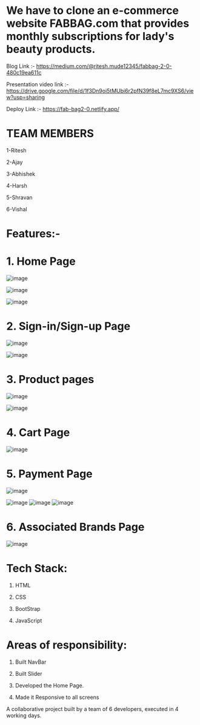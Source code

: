 
#   We have to clone an e-commerce website FABBAG.com that provides monthly subscriptions for lady's beauty products.

  Blog Link :- https://medium.com/@ritesh.mude12345/fabbag-2-0-480c19ea611c
  
  Presentation video link :- https://drive.google.com/file/d/1f3Dn9oi5tMUbi6r2pfN39f8eL7mc9XS6/view?usp=sharing
  
  Deploy Link :- https://fab-bag2-0.netlify.app/

# TEAM MEMBERS

  1-Ritesh

  2-Ajay

  3-Abhishek

  4-Harsh

  5-Shravan

  6-Vishal



# Features:-

#      1. Home Page 
  
  ![image](https://user-images.githubusercontent.com/97455068/166881456-6d6e17fb-d79d-4b1b-bd4a-82269751955d.png)
  
  
  ![image](https://user-images.githubusercontent.com/97455068/166881629-69a3968a-59fa-41ac-993a-dbd27030cc7c.png)

  
  ![image](https://user-images.githubusercontent.com/97455068/166881566-6ebe5f06-5f44-45d2-b837-3a49a2dcdcad.png)



#    2. Sign-in/Sign-up Page

![image](https://user-images.githubusercontent.com/97455068/166883337-f42ca1ac-8328-46a4-84c1-e8908f8fb6f8.png)

![image](https://user-images.githubusercontent.com/97455068/166883210-4b7407c5-4dee-44b0-b821-564029edeb9c.png)



#     3. Product pages

![image](https://user-images.githubusercontent.com/97455068/166882035-30f16815-52d8-4dda-9fc6-1b5d3cbbf62c.png)

![image](https://user-images.githubusercontent.com/97455068/166882105-ef9f8742-3ce9-44f1-b041-3b90fdd95276.png)


#      4. Cart Page

![image](https://user-images.githubusercontent.com/97455068/166882180-db2b9dae-4e86-41c6-a36b-f13b6a682c11.png)


 #     5. Payment Page

![image](https://user-images.githubusercontent.com/97455068/166882277-5cd10560-9b60-4abd-bbaf-1e5fdfcb4652.png)

![image](https://user-images.githubusercontent.com/97455068/166882377-58ddca59-a2a7-4f1e-a886-af199a30288b.png)
![image](https://user-images.githubusercontent.com/97455068/166882472-dea5d9d4-8ba3-4dae-be54-74547a7a2dea.png)
![image](https://user-images.githubusercontent.com/97455068/166882497-22bcd124-e790-4355-a5ca-a6a1ddf3faf1.png)


#      6. Associated Brands Page

![image](https://user-images.githubusercontent.com/97455068/166882569-e945f3b9-37d1-4160-b685-71c80b0aba81.png)



# Tech Stack:  

   1. HTML 
   
   2. CSS 
   
   3. BootStrap 
   
   4. JavaScript
   
   
# Areas of responsibility:

1. Built NavBar

2. Built Slider

3. Developed the Home Page.

4. Made it Responsive to all screens


A collaborative project built by a team of 6 developers, executed in 4 working days.

